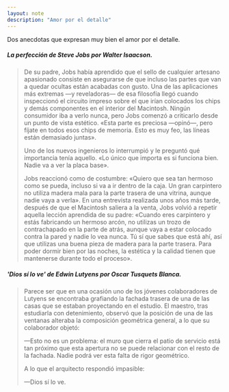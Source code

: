 ```yaml
---
layout: note
description: "Amor por el detalle"
---
```


Dos anecdotas que expresan muy bien el amor por el detalle.

##### La perfección de Steve Jobs por Walter Isaacson.

> De su padre, Jobs había aprendido que el sello de cualquier artesano apasionado
> consiste en asegurarse de que incluso las partes que van a quedar ocultas están
> acabadas con gusto. Una de las aplicaciones más extremas —y reveladoras— de esa
> filosofía llegó cuando inspeccionó el circuito impreso sobre el que irían
> colocados los chips y demás componentes en el interior del Macintosh. Ningún
> consumidor iba a verlo nunca, pero Jobs comenzó a criticarlo desde un punto de
> vista estético. «Esta parte es preciosa —opinó—, pero fíjate en todos esos
> chips de memoria. Esto es muy feo, las líneas están demasiado juntas».
>
> Uno de los nuevos ingenieros lo interrumpió y le preguntó qué importancia tenía
> aquello. «Lo único que importa es si funciona bien. Nadie va a ver la placa
> base».
>
> Jobs reaccionó como de costumbre: «Quiero que sea tan hermoso como se pueda,
> incluso si va a ir dentro de la caja. Un gran carpintero no utiliza madera mala
> para la parte trasera de una vitrina, aunque nadie vaya a verla». En una
> entrevista realizada unos años más tarde, después de que el Macintosh saliera a
> la venta, Jobs volvió a repetir aquella lección aprendida de su padre: «Cuando
> eres carpintero y estás fabricando un hermoso arcón, no utilizas un trozo de
> contrachapado en la parte de atrás, aunque vaya a estar colocado contra la
> pared y nadie lo vea nunca. Tú sí que sabes que está ahí, así que utilizas una
> buena pieza de madera para la parte trasera. Para poder dormir bien por las
> noches, la estética y la calidad tienen que mantenerse durante todo el
> proceso».


##### 'Dios sí lo ve' de Edwin Lutyens por Oscar Tusquets Blanca.

> Parece ser que en una ocasión uno de los jóvenes colaboradores de Lutyens se
> encontraba grafiando la fachada trasera de una de las casas que se estaban
> proyectando en el estudio. El maestro, tras estudiarla con detenimiento,
> observó que la posición de una de las ventanas alteraba la composición
> geométrica general, a lo que su colaborador objetó:
>
> —Esto no es un problema: el muro que cierra el patio de servicio está tan
> próximo que esta apertura no se puede relacionar con el resto de la fachada.
> Nadie podrá ver esta falta de rigor geométrico.
>
> A lo que el arquitecto respondió impasible:
>
> —Dios sí lo ve.
